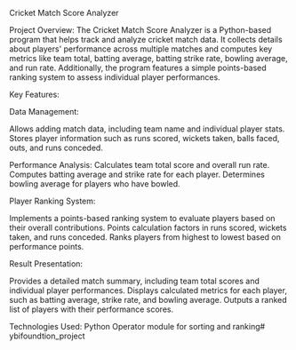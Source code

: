 Cricket Match Score Analyzer

Project Overview:
The Cricket Match Score Analyzer is a Python-based program that helps track and analyze cricket match data. It collects details about players' performance across multiple matches and computes key metrics like team total, batting average, batting strike rate, bowling average, and run rate. Additionally, the program features a simple points-based ranking system to assess individual player performances.

Key Features:

Data Management:

Allows adding match data, including team name and individual player stats.
Stores player information such as runs scored, wickets taken, balls faced, outs, and runs conceded.

Performance Analysis:
Calculates team total score and overall run rate.
Computes batting average and strike rate for each player.
Determines bowling average for players who have bowled.

Player Ranking System:

Implements a points-based ranking system to evaluate players based on their overall contributions.
Points calculation factors in runs scored, wickets taken, and runs conceded.
Ranks players from highest to lowest based on performance points.

Result Presentation:

Provides a detailed match summary, including team total scores and individual player performances.
Displays calculated metrics for each player, such as batting average, strike rate, and bowling average.
Outputs a ranked list of players with their performance scores.

Technologies Used:
Python
Operator module for sorting and ranking# ybifoundtion_project
